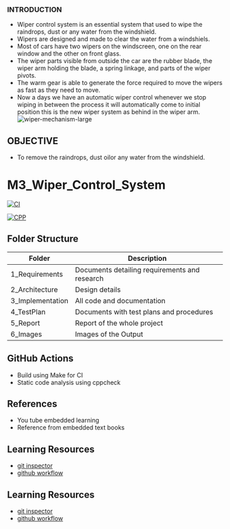 
### INTRODUCTION
* Wiper control system is an essential system that used to wipe the raindrops, dust or any water from the windshield.
* Wipers are designed and made to clear the water from a windshiels. 
* Most of cars have two wipers on the windscreen, one on the rear window and the other on front glass. 
* The wiper parts visible from outside the car are the rubber blade, the wiper arm holding the blade, a spring linkage, and parts of the wiper pivots.
* The warm gear is able to generate the force required to move the wipers as fast as they need to move. 
* Now a days we have an automatic wiper control whenever we stop wiping in between the process it will automatically come to initial position this is the new wiper system as behind in the wiper arm.
![wiper-mechanism-large](https://user-images.githubusercontent.com/101825270/167988491-d081b158-ca41-45d5-8d65-85ffedda0387.jpg)

## OBJECTIVE
* To remove the raindrops, dust oilor any water from the windshield.


# M3_Wiper_Control_System

[![CI](https://github.com/ambikakb/M3_Wiper_Control_System/actions/workflows/CI.yml/badge.svg)](https://github.com/ambikakb/M3_Wiper_Control_System/actions/workflows/CI.yml)


[![CPP](https://github.com/ambikakb/M3_Wiper_Control_System/actions/workflows/CPP.yml/badge.svg)](https://github.com/ambikakb/M3_Wiper_Control_System/actions/workflows/CPP.yml)

## Folder Structure

| Folder | Description |
| ------ | ----------- |
| 1_Requirements | Documents detailing requirements and research |
| 2_Architecture |	Design details |
| 3_Implementation	| All code and documentation |
| 4_TestPlan |	Documents with test plans and procedures |
| 5_Report |	Report of the whole project |
| 6_Images | Images of the Output |


## GitHub Actions

- Build using Make for CI
- Static code analysis using cppcheck

## References

* You tube embedded learning  
* Reference from embedded text books

## Learning Resources

- [git inspector](https://github.com/ejwa/gitinspector)
- [github workflow](https://docs.github.com/en/actions/learn-github-action)


## Learning Resources

- [git inspector](https://github.com/ejwa/gitinspector)
- [github workflow](https://docs.github.com/en/actions/learn-github-action)
